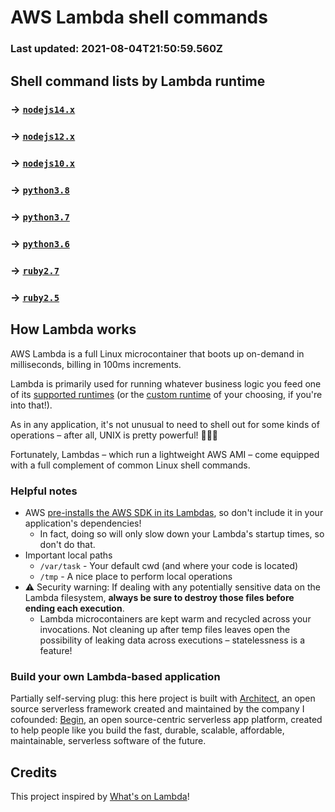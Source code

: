 # AWS Lambda shell commands
### Last updated: 2021-08-04T21:50:59.560Z


## Shell command lists by Lambda runtime

### → [`nodejs14.x`](./_nodejs14.x.md)
### → [`nodejs12.x`](./_nodejs12.x.md)
### → [`nodejs10.x`](./_nodejs10.x.md)
### → [`python3.8`](./_python3.8.md)
### → [`python3.7`](./_python3.7.md)
### → [`python3.6`](./_python3.6.md)
### → [`ruby2.7`](./_ruby2.7.md)
### → [`ruby2.5`](./_ruby2.5.md)


## How Lambda works

AWS Lambda is a full Linux microcontainer that boots up on-demand in milliseconds, billing in 100ms increments.

Lambda is primarily used for running whatever business logic you feed one of its [supported runtimes](https://docs.aws.amazon.com/lambda/latest/dg/lambda-runtimes.html) (or the [custom runtime](https://docs.aws.amazon.com/lambda/latest/dg/runtimes-custom.html) of your choosing, if you're into that!).

As in any application, it's not unusual to need to shell out for some kinds of operations – after all, UNIX is pretty powerful! 🏋🏽‍♀️

Fortunately, Lambdas – which run a lightweight AWS AMI – come equipped with a full complement of common Linux shell commands.


### Helpful notes

- AWS [pre-installs the AWS SDK in its Lambdas](https://docs.aws.amazon.com/lambda/latest/dg/current-supported-versions.html), so don't include it in your application's dependencies!
  - In fact, doing so will only slow down your Lambda's startup times, so don't do that.
- Important local paths
  - `/var/task` - Your default cwd (and where your code is located)
  - `/tmp` - A nice place to perform local operations
- ⚠️ Security warning: If dealing with any potentially sensitive data on the Lambda filesystem, **always be sure to destroy those files before ending each execution**.
  - Lambda microcontainers are kept warm and recycled across your invocations. Not cleaning up after temp files leaves open the possibility of leaking data across executions – statelessness is a feature!


### Build your own Lambda-based application

Partially self-serving plug: this here project is built with [Architect](https://arc.codes), an open source serverless framework created and maintained by the company I cofounded: [Begin](https://begin.com), an open source-centric serverless app platform, created to help people like you build the fast, durable, scalable, affordable, maintainable, serverless software of the future.


## Credits

This project inspired by [What's on Lambda](https://github.com/mbrock/whats-on-lambda)!
